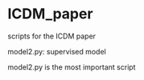 # ICDM_paper
scripts for the ICDM paper

model2.py: supervised model


model2.py is the most important script
